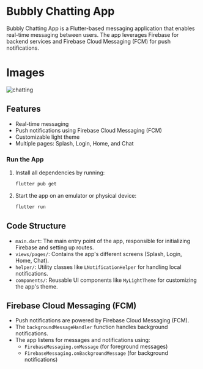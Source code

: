 
# Bubbly Chatting App

Bubbly Chatting App is a Flutter-based messaging application that enables real-time messaging between users. The app leverages Firebase for backend services and Firebase Cloud Messaging (FCM) for push notifications.

# Images

![chatting](https://github.com/user-attachments/assets/29c45368-1d77-4c38-a4f5-e1bbfc618e7a)

## Features

- Real-time messaging
- Push notifications using Firebase Cloud Messaging (FCM)
- Customizable light theme
- Multiple pages: Splash, Login, Home, and Chat

### Run the App

1. Install all dependencies by running:
    ```bash
    flutter pub get
    ```
2. Start the app on an emulator or physical device:
    ```bash
    flutter run
    ```

## Code Structure

- `main.dart`: The main entry point of the app, responsible for initializing Firebase and setting up routes.
- `views/pages/`: Contains the app's different screens (Splash, Login, Home, Chat).
- `helper/`: Utility classes like `LNotificationHelper` for handling local notifications.
- `components/`: Reusable UI components like `MyLightTheme` for customizing the app's theme.

## Firebase Cloud Messaging (FCM)

- Push notifications are powered by Firebase Cloud Messaging (FCM).
- The `backgroundMessageHandler` function handles background notifications.
- The app listens for messages and notifications using:
  - `FirebaseMessaging.onMessage` (for foreground messages)
  - `FirebaseMessaging.onBackgroundMessage` (for background notifications)
